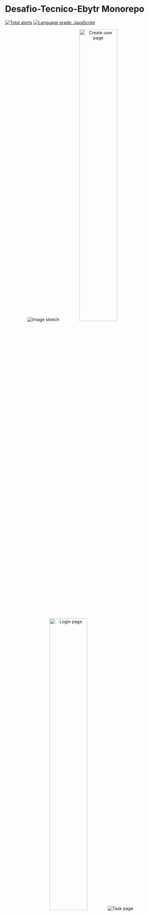 # Desafio-Tecnico-Ebytr Monorepo
[![Total alerts](https://img.shields.io/lgtm/alerts/g/murilorsv14/Desafio-Tecnico-Ebytr.svg?logo=lgtm&logoWidth=18)](https://lgtm.com/projects/g/murilorsv14/Desafio-Tecnico-Ebytr/alerts/)
[![Language grade: JavaScript](https://img.shields.io/lgtm/grade/javascript/g/murilorsv14/Desafio-Tecnico-Ebytr.svg?logo=lgtm&logoWidth=18)](https://lgtm.com/projects/g/murilorsv14/Desafio-Tecnico-Ebytr/context:javascript)

<p align="center">
  <img src="https://github.com/murilorsv14/Desafio-Tecnico-Ebytr/blob/main/projectReact.svg?raw=true" width="auto" title="Image sketch">
  <img src="https://github.com/murilorsv14/Desafio-Tecnico-Ebytr/blob/main/CreateUserPage.png?raw=true" width="49.5%" heigth="50%" title="Create user page">
  <img src="https://github.com/murilorsv14/Desafio-Tecnico-Ebytr/blob/main/LoginPage.png?raw=true" width="49.5%" heigth="50%" title="Login page">
  <img src="https://github.com/murilorsv14/Desafio-Tecnico-Ebytr/blob/main/TaskPage.png?raw=true" width="auto" heigth="auto" title="Task page">
</p>

<p align="center">A minimal, clean and almost beautiful ToDo Tasks</p>

<p align="center"><i>"How to save a task?" - Barolina Cigonha</i> </p>

<p align="center">
  <a href="#blush-why">Why</a> •
  <a href="#zap-tech-stack">Tech Stack</a> •
  <a href="#handshake-contributing">Contributing</a> •
  <a href="https://github.com/murilorsv14">About Me</a>
</p>

## :blush: **Why?**

<h4>Hypothetical context:</h4>
The company Ebytr is experiencing productivity/control problems because as employees they have been having difficulty in organizing their individual tasks. For this reason, product director Carolina Bigonha decided to implement a new way of organizing tasks.
You were a person hired to develop a system capable of helping collaborating people to organize and be more productive.
At Ebytr the development team uses Stack MERN to create their applications. It has been combined with Ebytr that you will use this same stack to solve the organization and productivity problem of the company.

## :zap: **Tech Stack**

<h1 align="center">
  <img src="https://coinerblog.com/wp-content/uploads/2019/10/How-to-Build-A-Well-Structured-3-tier-Architecture-MERN-Stack%E2%80%8A-ES6-Step-by-Step-Guide.png" alt="Stack" height="200" width="300">
  <br>
</h1>

- [Eslint](https://eslint.org/)
- [Redux](https://github.com/reduxjs/react-redux)
- [MongoDB](https://www.mongodb.com/)
- [Node](https://nodejs.org/en/)
- [Express](https://expressjs.com/)
- [Joi](https://joi.dev/)
- [Mocha](https://mochajs.org/)
- [Chai](https://www.chaijs.com/)

and much more...

## 🏃 Getting started

### Pre-requisites

- _Node:_ `^14.16.1` or higher.
- _Npm:_ `8.3.0` or higher.
- _Git:_ `2.25.1` or higher.
- _Docker(Optional):_ `20.10.12` or higher.

Clone the project from Github :

```sh
$ git clone git@github.com:murilorsv14/Desafio-Tecnico-Ebytr.git
$ cd Desafio-Tecnico-Ebytr
```

### :whale:Docker Method

If you have docker installed, you can run with:

```sh
$ docker-compose up
```

Pre-requisites
If everything is ok, you will be able to open at:

```bash
http://localhost:3000
```

### Default method

#### Install backend and frontend folder dependencies and start react app and node server:

```sh
$ cd src/back-end
$ npm install
$ npm start
$ cd src/front-end or ../back-end
$ npm install
$ npm start
```

If everything is ok, you will be able to open at:

```bash
http://localhost:3000
```

## 👣 Next steps

- remove .env and deploy
- create a mongoDb database in Atlas
- feature: logout
- abstract model layer with mongoose
- improve unit tests

## :handshake: **Contributing**

This project is for study purposes too, so send me an email telling me what you are doing and why you are doing it, teach me what you know

All kinds of contributions are very welcome and appreciated!

- ⭐️ Star the project
- 🐛 Find and report issues
- 📥 Submit PRs to help solve issues or add features
- ✋ Influence the future of ToDo-Ebytr with feature requests

To learn how to contribute and a little more about the implemented architecture, read the [Contributing Guide](/CONTRIBUTION.md) before making the pull request.
